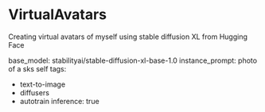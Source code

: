 # VirtualAvatars
Creating virtual avatars of myself using stable diffusion XL from Hugging Face

base_model: stabilityai/stable-diffusion-xl-base-1.0
instance_prompt: photo of a sks self
tags:
  - text-to-image
  - diffusers
  - autotrain
inference: true
